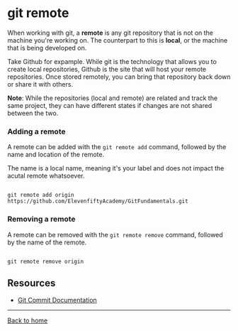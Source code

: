 # git remote

When working with git, a **remote** is any git repository that is not on the machine you're working on. The counterpart to this is **local**, or the machine that is being developed on.

Take Github for expample. While git is the technology that allows you to create local repositories, Github is the site that will host your remote repositories. Once stored remotely, you can bring that repository back down or share it with others. 

**Note**: While the repositories (local and remote) are related and track the same project, they can have different states if changes are not shared between the two.

### Adding a remote

A remote can be added with the `git remote add` command, followed by the name and location of the remote.

The name is a local name, meaning it's your label and does not impact the acutal remote whatsoever. 

```

git remote add origin https://github.com/ElevenfiftyAcademy/GitFundamentals.git
```

### Removing a remote

A remote can be removed with the `git remote remove` command, followed by the name of the remote. 

```

git remote remove origin
```

## Resources
- [Git Commit Documentation](https://git-scm.com/docs/git-commit)

---

[Back to home](../README.md)